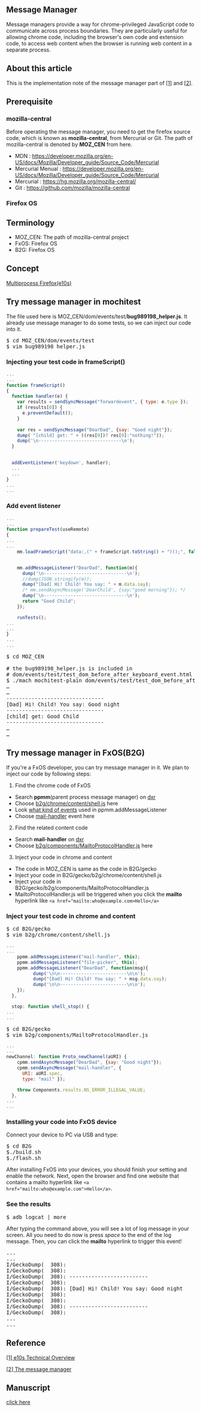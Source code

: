 ## Message Manager
Message managers provide a way for chrome-privileged JavaScript code 
to communicate across process boundaries. 
They are particularly useful for allowing chrome code, 
including the browser's own code and extension code, 
to access web content when the browser is running web content in a separate process.


## About this article
This is the implementation note of 
the message manager part of [[1]](#e10sOverview) and [[2]](#mm). 

## Prerequisite

### mozilla-central
Before operating the message manager, 
you need to get the firefox source code, 
which is known as **mozilla-central**, from Mercurial or Git.
The path of mozilla-central is denoted by **MOZ_CEN** from here.

- MDN : https://developer.mozilla.org/en-US/docs/Mozilla/Developer_guide/Source_Code/Mercurial
- Mercurial Menual : https://developer.mozilla.org/en-US/docs/Mozilla/Developer_guide/Source_Code/Mercurial
- Mercurial : https://hg.mozilla.org/mozilla-central/
- Git : https://github.com/mozilla/mozilla-central

### Firefox OS


## Terminology

- MOZ_CEN: The path of mozilla-central project
- FxOS: Firefox OS
- B2G: Firefox OS

## Concept

<a target="_blank" href="https://docs.google.com/a/mozilla.com/presentation/d/1Lu3_1yvYN1dFGiHM6VVVpTPA9LXfH7ZgSGJfH07rHXA/edit?usp=sharing">Multiprocess Firefox(e10s)<a/>


## Try message manager in mochitest

The file used here is MOZ_CEN/dom/events/test/**bug989198_helper.js**.
It already use message manager to do some tests, 
so we can inject our code into it.

<pre>
$ cd MOZ_CEN/dom/events/test
$ vim bug989198_helper.js
</pre>


### Injecting your test code in frameScript()

```javascript
...
...
function frameScript()
{
  function handler(e) {
    var results = sendSyncMessage("forwardevent", { type: e.type });
    if (results[0]) {
      e.preventDefault();
    }
  
    var res = sendSyncMessage("DearDad", {say: "Good night"});
    dump( "[child] get: " + ((res[0])? res[0]:"nothing!"));
    dump('\n-------------------------------\n');
  }

  
  addEventListener('keydown', handler);
  ...
  ...
}
...
...
```

### Add event listener

```javascript
...
...
function prepareTest(useRemote)
{
...
...
    mm.loadFrameScript("data:,(" + frameScript.toString() + ")();", false);


    mm.addMessageListener("DearDad", function(m){
      dump('\n-------------------------------\n');
      //dump(JSON.stringify(m));
      dump("[Dad] Hi! Child! You say: " + m.data.say);
      /* mm.sendAsyncMessage('DearChild', {say:"good morning"}); */
      dump('\n-------------------------------\n');
      return "Good Child";
    });

    runTests();
...
...
}
...
...
```

<pre>
$ cd MOZ_CEN

# the bug989198_helper.js is included in 
# dom/events/test/test_dom_before_after_keyboard_event.html
$ ./mach mochitest-plain dom/events/test/test_dom_before_after_keyboard_event.html
…
…
-------------------------------
[Dad] Hi! Child! You say: Good night
-------------------------------
[child] get: Good Child
-------------------------------
…
…
</pre>


## Try message manager in FxOS(B2G)

If you're a FxOS developer, you can try message manager in it.
We plan to inject our code by following steps:

1.  Find the chrome code of FxOS
  - Search **ppmm**(parent process message manager) on <a target="_blank" href="http://dxr.mozilla.org/mozilla-central/search?q=ppmm&case=false">dxr</a>
  - Choose <a target="_blank" href="http://dxr.mozilla.org/mozilla-central/source/b2g/chrome/content/shell.js">b2g/chrome/content/shell.js</a> here
  - Look <a target="_blank" href="http://dxr.mozilla.org/mozilla-central/source/b2g/chrome/content/shell.js#345">what kind of events</a> used in ppmm.addMessageListener
  - Choose <a target="_blank" href="http://dxr.mozilla.org/mozilla-central/source/b2g/chrome/content/shell.js#348">mail-handler</a> event here
2.  Find the related content code
  - Search **mail-handler** on <a target="_blank" href="http://dxr.mozilla.org/mozilla-central/search?q=mail-handler&case=false">dxr</a> 
  - Choose <a target="_blank" href="http://dxr.mozilla.org/mozilla-central/source/b2g/components/MailtoProtocolHandler.js">b2g/components/MailtoProtocolHandler.js</a> here
3.  Inject your code in chrome and content
  - The code in MOZ_CEN is same as the code in B2G/gecko
  - Inject your code in B2G/gecko/b2g/chrome/content/shell.js
  - Inject your code in B2G/gecko/b2g/components/MailtoProtocolHandler.js
  - MailtoProtocolHandler.js will be triggered 
  when you click the **mailto** hyperlink like 
  ```<a href="mailto:who@example.com>Hello</a>```

### Inject your test code in chrome and content

<pre>
$ cd B2G/gecko
$ vim b2g/chrome/content/shell.js
</pre>

```javascript
...
...
    ppmm.addMessageListener("mail-handler", this);
    ppmm.addMessageListener("file-picker", this);
    ppmm.addMessageListener("DearDad", function(msg){
          dump('\n\n-------------------------\n\n');
          dump("[Dad] Hi! Child! You say: " + msg.data.say);
          dump('\n\n-------------------------\n\n');
    });  
  },

  stop: function shell_stop() {
...
...
```


<pre>
$ cd B2G/gecko
$ vim b2g/components/MailtoProtocolHandler.js
</pre>

```javascript
...
...
newChannel: function Proto_newChannel(aURI) {
    cpmm.sendAsyncMessage("DearDad", {say: "Good night"});
    cpmm.sendAsyncMessage("mail-handler", {
      URI: aURI.spec,
      type: "mail" });

    throw Components.results.NS_ERROR_ILLEGAL_VALUE;
  },
...
...
```

### Installing your code into FxOS device

Connect your device to PC via USB and type:
<pre>
$ cd B2G
$./build.sh
$./flash.sh
</pre>

After installing FxOS into your devices, 
you should finish your setting and enable the network.
Next, open the browser and find one website that contains a mailto hyperlink like
```<a href="mailto:who@example.com">Hello</a>```.

### See the results
<pre>
$ adb logcat | more
</pre>
After typing the command above, 
you will see a lot of log message in your screen.
All you need to do now is press *space* to the end of the log message.
Then, you can click the **mailto** hyperlink to trigger this event!
<pre>
...
...
I/GeckoDump(  308):
I/GeckoDump(  308):
I/GeckoDump(  308): -------------------------
I/GeckoDump(  308):
I/GeckoDump(  308): [Dad] Hi! Child! You say: Good night
I/GeckoDump(  308):
I/GeckoDump(  308):
I/GeckoDump(  308): -------------------------
I/GeckoDump(  308):
...
...
</pre>


## Reference
<a name="e10sOverview" title="e10s overview" target="_blank" href="https://developer.mozilla.org/en-US/Firefox/Multiprocess_Firefox/Technical_overview">[1] e10s Technical Overview</a>

<a name="mm" title="The message manager" target="_blank" href="https://developer.mozilla.org/en-US/Firefox/Multiprocess_Firefox/The_message_manager">[2] The message manager</a>


## Manuscript
<a title="Google Doc" target="_blank" href="https://docs.google.com/a/mozilla.com/document/d/1yZ3X5XVzZws_14BYVj58tTKTnDMl8ZXY5z-vtTiP1_4/edit?usp=sharing">click here</a>
